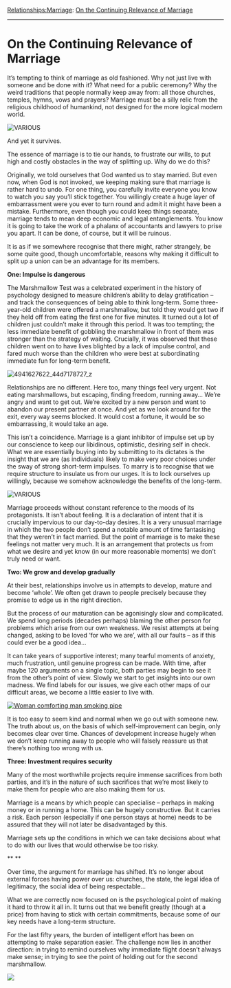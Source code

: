 [Relationships:](https://www.theschooloflife.com/thebookoflife/category/relationships/)[Marriage](https://www.theschooloflife.com/thebookoflife/category/relationships/marriage/): [On the Continuing Relevance of Marriage](https://www.theschooloflife.com/thebookoflife/why-might-one-still-bother-with-marriage/)

* * *

# On the Continuing Relevance of Marriage

It’s tempting to think of marriage as old fashioned. Why not just live with someone and be done with it? What need for a public ceremony? Why the weird traditions that people normally keep away from: all those churches, temples, hymns, vows and prayers? Marriage must be a silly relic from the religious childhood of humankind, not designed for the more logical modern world.

![VARIOUS](https://www.theschooloflife.com/thebookoflife/wp-content/uploads/2014/09/bride.jpg)

And yet it survives.

The essence of marriage is to tie our hands, to frustrate our wills, to put high and costly obstacles in the way of splitting up. Why do we do this?

Originally, we told ourselves that God wanted us to stay married. But even now, when God is not invoked, we keeping making sure that marriage is rather hard to undo. For one thing, you carefully invite everyone you know to watch you say you’ll stick together. You willingly create a huge layer of embarrassment were you ever to turn round and admit it might have been a mistake. Furthermore, even though you could keep things separate, marriage tends to mean deep economic and legal entanglements. You know it is going to take the work of a phalanx of accountants and lawyers to prise you apart. It can be done, of course, but it will be ruinous.

It is as if we somewhere recognise that there might, rather strangely, be some quite good, though uncomfortable, reasons why making it difficult to split up a union can be an advantage for its members.

**One: Impulse is dangerous**

The Marshmallow Test was a celebrated experiment in the history of psychology designed to measure children’s ability to delay gratification – and track the consequences of being able to think long-term. Some three-year-old children were offered a marshmallow, but told they would get two if they held off from eating the first one for five minutes. It turned out a lot of children just couldn’t make it through this period. It was too tempting; the less immediate benefit of gobbling the marshmallow in front of them was stronger than the strategy of waiting. Crucially, it was observed that these children went on to have lives blighted by a lack of impulse control, and fared much worse than the children who were best at subordinating immediate fun for long-term benefit.

![4941627622_44d7178727_z](https://www.theschooloflife.com/thebookoflife/wp-content/uploads/2014/09/4941627622_44d7178727_z.jpg)

Relationships are no different. Here too, many things feel very urgent. Not eating marshmallows, but escaping, finding freedom, running away… We’re angry and want to get out. We’re excited by a new person and want to abandon our present partner at once. And yet as we look around for the exit, every way seems blocked. It would cost a fortune, it would be so embarrassing, it would take an age.

This isn’t a coincidence. Marriage is a giant inhibitor of impulse set up by our conscience to keep our libidinous, optimistic, desiring self in check. What we are essentially buying into by submitting to its dictates is the insight that we are (as individuals) likely to make very poor choices under the sway of strong short-term impulses. To marry is to recognise that we require structure to insulate us from our urges. It is to lock ourselves up willingly, because we somehow acknowledge the benefits of the long-term.

![VARIOUS](https://www.theschooloflife.com/thebookoflife/wp-content/uploads/2014/09/wine.jpg)

Marriage proceeds without constant reference to the moods of its protagonists. It isn’t about feeling. It is a declaration of intent that it is crucially impervious to our day-to-day desires. It is a very unusual marriage in which the two people don’t spend a notable amount of time fantasising that they weren’t in fact married. But the point of marriage is to make these feelings not matter very much. It is an arrangement that protects us from what we desire and yet know (in our more reasonable moments) we don’t truly need or want.

**Two: We grow and develop gradually**

At their best, relationships involve us in attempts to develop, mature and become ‘whole’. We often get drawn to people precisely because they promise to edge us in the right direction.

But the process of our maturation can be agonisingly slow and complicated. We spend long periods (decades perhaps) blaming the other person for problems which arise from our own weakness. We resist attempts at being changed, asking to be loved ‘for who we are’, with all our faults – as if this could ever be a good idea…

It can take years of supportive interest; many tearful moments of anxiety, much frustration, until genuine progress can be made. With time, after maybe 120 arguments on a single topic, both parties may begin to see it from the other’s point of view. Slowly we start to get insights into our own madness. We find labels for our issues, we give each other maps of our difficult areas, we become a little easier to live with.

[![Woman comforting man smoking pipe](https://www.theschooloflife.com/thebookoflife/wp-content/uploads/2014/10/feathers.jpg)](http://www.thebookoflife.org/wp-content/uploads/2014/10/feathers.jpg)

It is too easy to seem kind and normal when we go out with someone new. The truth about us, on the basis of which self-improvement can begin, only becomes clear over time. Chances of development increase hugely when we don’t keep running away to people who will falsely reassure us that there’s nothing too wrong with us.

**Three: Investment requires security**

Many of the most worthwhile projects require immense sacrifices from both parties, and it’s in the nature of such sacrifices that we’re most likely to make them for people who are also making them for us.

Marriage is a means by which people can specialise – perhaps in making money or in running a home. This can be hugely constructive. But it carries a risk. Each person (especially if one person stays at home) needs to be assured that they will not later be disadvantaged by this.

Marriage sets up the conditions in which we can take decisions about what to do with our lives that would otherwise be too risky.

\*\* \*\*

Over time, the argument for marriage has shifted. It’s no longer about external forces having power over us: churches, the state, the legal idea of legitimacy, the social idea of being respectable…

What we are correctly now focused on is the psychological point of making it hard to throw it all in. It turns out that we benefit greatly (though at a price) from having to stick with certain commitments, because some of our key needs have a long-term structure.

For the last fifty years, the burden of intelligent effort has been on attempting to make separation easier. The challenge now lies in another direction: in trying to remind ourselves why immediate flight doesn’t always make sense; in trying to see the point of holding out for the second marshmallow.

[![](https://img.youtube.com/vi/kp4FLeY6F9g/0.jpg)](https://www.youtube.com/embed/kp4FLeY6F9g '')
